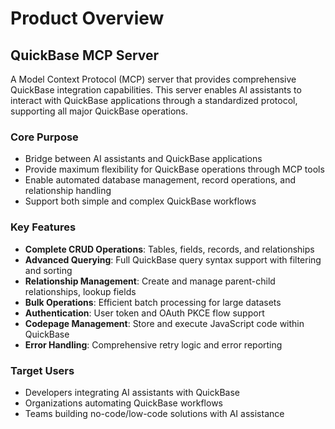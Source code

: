 # Product Overview

## QuickBase MCP Server

A Model Context Protocol (MCP) server that provides comprehensive QuickBase integration capabilities. This server enables AI assistants to interact with QuickBase applications through a standardized protocol, supporting all major QuickBase operations.

### Core Purpose
- Bridge between AI assistants and QuickBase applications
- Provide maximum flexibility for QuickBase operations through MCP tools
- Enable automated database management, record operations, and relationship handling
- Support both simple and complex QuickBase workflows

### Key Features
- **Complete CRUD Operations**: Tables, fields, records, and relationships
- **Advanced Querying**: Full QuickBase query syntax support with filtering and sorting
- **Relationship Management**: Create and manage parent-child relationships, lookup fields
- **Bulk Operations**: Efficient batch processing for large datasets
- **Authentication**: User token and OAuth PKCE flow support
- **Codepage Management**: Store and execute JavaScript code within QuickBase
- **Error Handling**: Comprehensive retry logic and error reporting

### Target Users
- Developers integrating AI assistants with QuickBase
- Organizations automating QuickBase workflows
- Teams building no-code/low-code solutions with AI assistance